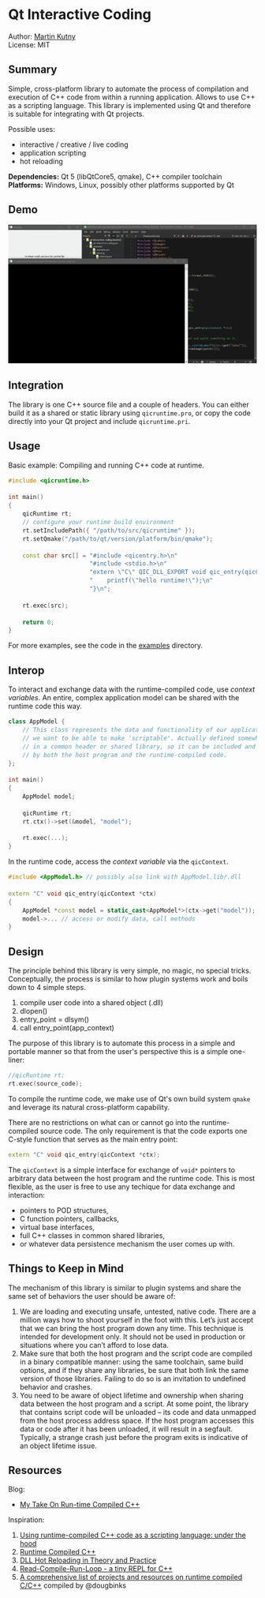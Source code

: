 # Qt Interactive Coding

Author: [Martin Kutny](https://kutny.net/) \
License: MIT

## Summary

Simple, cross-platform library to automate the process of compilation and
execution of C++ code from within a running application. Allows to use C++
as a scripting language. This library is implemented using Qt and therefore
is suitable for integrating with Qt projects.

Possible uses:

- interactive / creative / live coding
- application scripting
- hot reloading

**Dependencies:** Qt 5 (libQtCore5, qmake), C++ compiler toolchain \
**Platforms:** Windows, Linux, possibly other platforms supported by Qt

## Demo

![demo gif](demo1.gif)

## Integration

The library is one C++ source file and a couple of headers. You can either
build it as a shared or static library using `qicruntime.pro`, or copy the
code directly into your Qt project and include `qicruntime.pri`.

## Usage

Basic example: Compiling and running C++ code at runtime.

``` c++
#include <qicruntime.h>

int main()
{
    qicRuntime rt;
    // configure your runtime build environment
    rt.setIncludePath({ "/path/to/src/qicruntime" });
    rt.setQmake("/path/to/qt/version/platform/bin/qmake");

    const char src[] = "#include <qicentry.h>\n"
                       "#include <stdio.h>\n"
                       "extern \"C\" QIC_DLL_EXPORT void qic_entry(qicContext *ctx) {\n"
                       "    printf(\"hello runtime!\");\n"
                       "}\n";

    rt.exec(src);

    return 0;
}
```

For more examples, see the code in the [examples](src/examples/) directory.

## Interop

To interact and exchange data with the runtime-compiled code, use *context
variables*. An entire, complex application model can be shared with the runtime
code this way.

``` c++
class AppModel {
    // This class represents the data and functionality of our application that
    // we want to be able to make 'scriptable'. Actually defined somewhere
    // in a common header or shared library, so it can be included and linked
    // by both the host program and the runtime-compiled code.
};

int main()
{
    AppModel model;

    qicRuntime rt;
    rt.ctx()->set(&model, "model");

    rt.exec(...);
}
```

In the runtime code, access the *context variable* via the `qicContext`.

``` c++
#include <AppModel.h> // possibly also link with AppModel.lib/.dll

extern "C" void qic_entry(qicContext *ctx)
{
    AppModel *const model = static_cast<AppModel*>(ctx->get("model"));
    model->... // access or modify data, call methods
}
```

## Design

The principle behind this library is very simple, no magic, no special tricks.
Conceptually, the process is similar to how plugin systems work and boils down
to 4 simple steps.

1. compile user code into a shared object (.dll)
2. dlopen()
3. entry_point = dlsym()
4. call entry_point(app_context)

The purpose of this library is to automate this process in a simple and
portable manner so that from the user's perspective this is a simple one-liner:

``` c++
//qicRuntime rt;
rt.exec(source_code);
```

To compile the runtime code, we make use of Qt's own build system `qmake` and
leverage its natural cross-platform capability.

There are no restrictions on what can or cannot go into the runtime-compiled
source code. The only requirement is that the code exports one C-style function
that serves as the main entry point:

``` c++
extern "C" void qic_entry(qicContext *ctx);
```

The `qicContext` is a simple interface for exchange of `void*` pointers to
arbitrary data between the host program and the runtime code. This is most
flexible, as the user is free to use any techique for data exchange and
interaction:

- pointers to POD structures,
- C function pointers, callbacks,
- virtual base interfaces,
- full C++ classes in common shared libraries,
- or whatever data persistence mechanism the user comes up with.

## Things to Keep in Mind

The mechanism of this library is similar to plugin systems and share the same
set of behaviors the user should be aware of:

1. We are loading and executing unsafe, untested, native code. There are
   a million ways how to shoot yourself in the foot with this. Let’s just
   accept that we can bring the host program down any time. This technique
   is intended for development only. It should not be used in production or
   situations where you can’t afford to lose data.
2. Make sure that both the host program and the script code are compiled in
   a binary compatible manner: using the same toolchain, same build options,
   and if they share any libraries, be sure that both link the same version
   of those libraries. Failing to do so is an invitation to undefined behavior
   and crashes.
3. You need to be aware of object lifetime and ownership when sharing data
   between the host program and a script. At some point, the library that
   contains script code will be unloaded – its code and data unmapped from
   the host process address space. If the host program accesses this data or
   code after it has been unloaded, it will result in a segfault. Typically,
   a strange crash just before the program exits is indicative of an object
   lifetime issue.

## Resources

Blog:

- [My Take On Run-time Compiled C++](https://blog.kutny.net/2018/07/02/my-take-on-run-time-compiled-c/)

Inspiration:

1. [Using runtime-compiled C++ code as a scripting language: under the hood](https://blog.molecular-matters.com/2014/05/10/using-runtime-compiled-c-code-as-a-scripting-language-under-the-hood/)
2. [Runtime Compiled C++](https://github.com/RuntimeCompiledCPlusPlus/RuntimeCompiledCPlusPlus)
3. [DLL Hot Reloading in Theory and Practice](http://ourmachinery.com/post/dll-hot-reloading-in-theory-and-practice/)
4. [Read-Compile-Run-Loop - a tiny REPL for C++](http://onqtam.com/programming/2018-02-12-read-compile-run-loop-a-tiny-repl-for-cpp/)
5. [A comprehensive list of projects and resources on runtime compiled C/C++](https://github.com/RuntimeCompiledCPlusPlus/RuntimeCompiledCPlusPlus/wiki/Alternatives) compiled by @dougbinks
